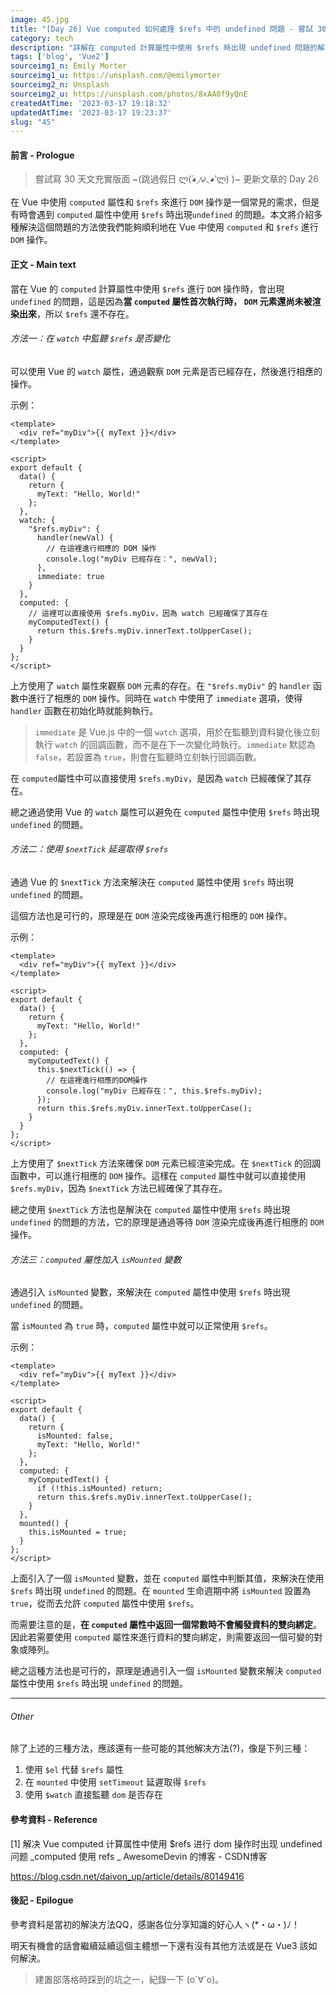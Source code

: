 ```yaml
---
image: 45.jpg
title: "[Day 26] Vue computed 如何處理 $refs 中的 undefined 問題 - 嘗試 30 日寫文充版挑戰"
category: tech
description: "詳解在 computed 計算屬性中使用 $refs 時出現 undefined 問題的解決方案。"
tags: ['blog', 'Vue2']
sourceimg1_n: Emily Morter
sourceimg1_u: https://unsplash.com/@emilymorter
sourceimg2_n: Unsplash
sourceimg2_u: https://unsplash.com/photos/8xAA0f9yQnE
createdAtTime: '2023-03-17 19:18:32'
updatedAtTime: '2023-03-17 19:23:37'
slug: "45"
---
```


#### 前言 - Prologue
> 嘗試寫 30 天文充實版面 ~(跳過假日 ლ(́◕◞౪◟◕‵ლ) )~ 更新文章的 Day 26

在 Vue 中使用 `computed` 屬性和 `$refs` 來進行 `DOM` 操作是一個常見的需求，但是有時會遇到 `computed` 屬性中使用 `$refs` 時出現`undefined` 的問題。本文將介紹多種解決這個問題的方法使我們能夠順利地在 Vue 中使用 `computed` 和 `$refs` 進行 `DOM` 操作。

#### 正文 - Main text
當在 Vue 的 `computed` 計算屬性中使用 `$refs` 進行 `DOM` 操作時，會出現 `undefined` 的問題，這是因為**當 `computed` 屬性首次執行時， `DOM` 元素還尚未被渲染出來**，所以 `$refs` 還不存在。

###### 方法一：在 `watch` 中監聽 `$refs` 是否變化
可以使用 Vue 的 `watch` 屬性，通過觀察 `DOM` 元素是否已經存在，然後進行相應的操作。

示例：
```vue
<template>
  <div ref="myDiv">{{ myText }}</div>
</template>

<script>
export default {
  data() {
    return {
      myText: "Hello, World!"
    };
  },
  watch: {
    "$refs.myDiv": {
      handler(newVal) {
        // 在這裡進行相應的 DOM 操作
        console.log("myDiv 已經存在：", newVal);
      },
      immediate: true
    }
  },
  computed: {
    // 這裡可以直接使用 $refs.myDiv，因為 watch 已經確保了其存在
    myComputedText() {
      return this.$refs.myDiv.innerText.toUpperCase();
    }
  }
};
</script>
```
上方使用了 `watch` 屬性來觀察 `DOM` 元素的存在。在 `"$refs.myDiv"` 的 `handler` 函數中進行了相應的 `DOM` 操作。同時在 `watch` 中使用了 `immediate` 選項，使得 `handler` 函數在初始化時就能夠執行。

> `immediate` 是 Vue.js 中的一個 `watch` 選項，用於在監聽到資料變化後立刻執行 `watch` 的回調函數，而不是在下一次變化時執行。`immediate` 默認為 `false`，若設置為 `true`，則會在監聽時立刻執行回調函數。

在 `computed`屬性中可以直接使用 `$refs.myDiv`，是因為 `watch` 已經確保了其存在。

總之通過使用 Vue 的 `watch` 屬性可以避免在 `computed` 屬性中使用 `$refs` 時出現 `undefined` 的問題。

###### 方法二：使用 `$nextTick` 延遲取得 `$refs`
通過 Vue 的 `$nextTick` 方法來解決在 `computed` 屬性中使用 `$refs` 時出現 `undefined` 的問題。

這個方法也是可行的，原理是在 `DOM` 渲染完成後再進行相應的 `DOM` 操作。

示例：
```vue
<template>
  <div ref="myDiv">{{ myText }}</div>
</template>

<script>
export default {
  data() {
    return {
      myText: "Hello, World!"
    };
  },
  computed: {
    myComputedText() {
      this.$nextTick(() => {
        // 在這裡進行相應的DOM操作
        console.log("myDiv 已經存在：", this.$refs.myDiv);
      });
      return this.$refs.myDiv.innerText.toUpperCase();
    }
  }
};
</script>
```
上方使用了 `$nextTick` 方法來確保 `DOM` 元素已經渲染完成。在 `$nextTick` 的回調函數中，可以進行相應的 `DOM` 操作。這樣在 `computed` 屬性中就可以直接使用 `$refs.myDiv`，因為 `$nextTick` 方法已經確保了其存在。

總之使用 `$nextTick` 方法也是解決在 `computed` 屬性中使用 `$refs` 時出現 `undefined` 的問題的方法，它的原理是通過等待 `DOM` 渲染完成後再進行相應的 `DOM` 操作。

###### 方法三：`computed` 屬性加入 `isMounted` 變數
通過引入 `isMounted` 變數，來解決在 `computed` 屬性中使用 `$refs` 時出現 `undefined` 的問題。

當 `isMounted` 為 `true` 時，`computed` 屬性中就可以正常使用 `$refs`。

示例：
```vue
<template>
  <div ref="myDiv">{{ myText }}</div>
</template>

<script>
export default {
  data() {
    return {
      isMounted: false,
      myText: "Hello, World!"
    };
  },
  computed: {
    myComputedText() {
      if (!this.isMounted) return;
      return this.$refs.myDiv.innerText.toUpperCase();
    }
  },
  mounted() {
    this.isMounted = true;
  }
};
</script>
```
上面引入了一個 `isMounted` 變數，並在 `computed` 屬性中判斷其值，來解決在使用 `$refs` 時出現 `undefined` 的問題。在 `mounted` 生命週期中將 `isMounted` 設置為 `true`，從而去允許 `computed` 屬性中使用 `$refs`。

而需要注意的是，**在 `computed` 屬性中返回一個常數時不會觸發資料的雙向綁定**。因此若需要使用 `computed` 屬性來進行資料的雙向綁定，則需要返回一個可變的對象或陣列。

總之這種方法也是可行的，原理是通過引入一個 `isMounted` 變數來解決 `computed` 屬性中使用 `$refs` 時出現 `undefined` 的問題。

---
###### Other
除了上述的三種方法，應該還有一些可能的其他解决方法(?)，像是下列三種：

1. 使用 `$el` 代替 `$refs` 屬性
2. 在 `mounted` 中使用 `setTimeout` 延遲取得 `$refs`
3. 使用 `$watch` 直接監聽 `dom` 是否存在

#### 參考資料 - Reference
[1] 解决 Vue computed 计算属性中使用 $refs 进行 dom 操作时出现 undefined 问题 _computed 使用 refs _ AwesomeDevin 的博客 - CSDN博客

https://blog.csdn.net/daivon_up/article/details/80149416

#### 後記 - Epilogue
參考資料是當初的解決方法QQ，感謝各位分享知識的好心人ヽ(*・ω・)ﾉ！

明天有機會的話會繼續延續這個主體想一下還有沒有其他方法或是在 Vue3 該如何解決。

> 建置部落格時踩到的坑之一，紀錄一下 (o´∀`o)。